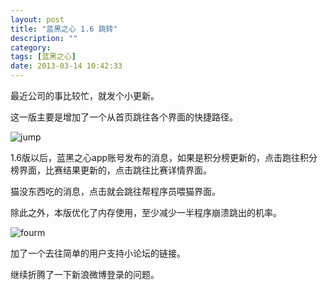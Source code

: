 ```yaml
---
layout: post
title: "蓝黑之心 1.6 跳转"
description: ""
category: 
tags: [蓝黑之心]
date: 2013-03-14 10:42:33
---
```


最近公司的事比较忙，就发个小更新。

这一版主要是增加了一个从首页跳往各个界面的快捷路径。

![jump](http://interbbs.b0.upaiyun.com/nera/jump.png)

1.6版以后，蓝黑之心app账号发布的消息，如果是积分榜更新的，点击跑往积分榜界面，比赛结果更新的，点击跳往比赛详情界面。

猫没东西吃的消息，点击就会跳往帮程序员喂猫界面。

除此之外，本版优化了内存使用，至少减少一半程序崩溃跳出的机率。

![fourm](http://interbbs.b0.upaiyun.com/nera/fourm.png)

加了一个去往简单的用户支持小论坛的链接。

继续折腾了一下新浪微博登录的问题。


